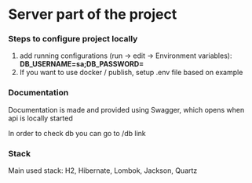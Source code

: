 # Server part of the project
### Steps to configure project locally
1) add running configurations (run -> edit -> Environment variables): **DB_USERNAME=sa;DB_PASSWORD=**
2) If you want to use docker / publish, setup .env file based on example

### Documentation
Documentation is made and provided using Swagger, which opens when api is locally started

In order to check db you can go to /db link

### Stack
Main used stack: H2, Hibernate, Lombok, Jackson, Quartz